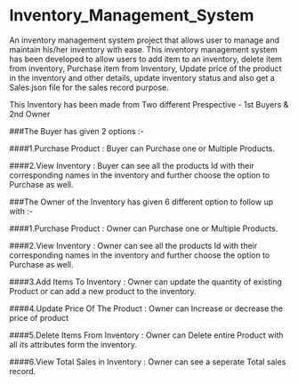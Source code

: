 # Inventory_Management_System
An inventory management system project that allows user to manage and maintain his/her inventory with ease. This inventory management system has been developed to allow users to add item to an inventory, delete item from inventory, Purchase item from Inventory, Update price of the product in the inventory and other details, update inventory status and also get a Sales.json file for the sales record purpose.

This Inventory has been made from Two different Prespective - 1st Buyers & 2nd Owner

###The Buyer has given 2 options :- 

####1.Purchase Product : Buyer can Purchase one or Multiple Products.

####2.View Inventory : Buyer can see all the products Id with their corresponding names in the inventory and further choose the option to Purchase as well.

###The Owner of the Inventory has given 6 different option to follow up with :- 

####1.Purchase Product : Owner can Purchase one or Multiple Products.

####2.View Inventory : Owner can see all the products Id with their corresponding names in the inventory and further choose the option to Purchase as well.

####3.Add Items To Inventory : Owner can update the quantity of existing Product or can add a new product to the inventory.

####4.Update Price Of The Product : Owner can Increase or decrease the price of product

####5.Delete Items From Inventory : Owner can Delete entire Product with all its attributes form the inventory.

####6.View Total Sales in Inventory : Owner can see a seperate Total sales record.
